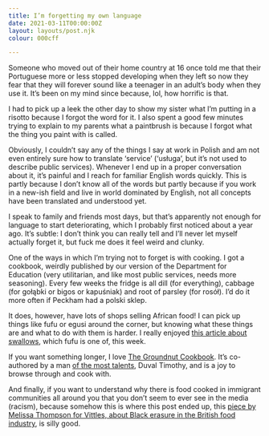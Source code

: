 ```yaml
---
title: I’m forgetting my own language
date: 2021-03-11T00:00:00Z
layout: layouts/post.njk
colour: 000cff

---
```

Someone who moved out of their home country at 16 once told me that their Portuguese more or less stopped developing when they left so now they fear that they will forever sound like a teenager in an adult’s body when they use it. It’s been on my mind since because, lol, how horrific is that.

I had to pick up a leek the other day to show my sister what I’m putting in a risotto because I forgot the word for it. I also spent a good few minutes trying to explain to my parents what a paintbrush is because I forgot what the thing you paint with is called.

Obviously, I couldn’t say any of the things I say at work in Polish and am not even entirely sure how to translate ‘service’ (‘usługa’, but it’s not used to describe public services). Whenever I end up in a proper conversation about it, it’s painful and I reach for familiar English words quickly. This is partly because I don’t know all of the words but partly because if you work in a new-ish field and live in world dominated by English, not all concepts have been translated and understood yet.

I speak to family and friends most days, but that’s apparently not enough for language to start deteriorating, which I probably first noticed about a year ago. It’s subtle: I don’t think you can really tell and I’ll never let myself actually forget it, but fuck me does it feel weird and clunky.

One of the ways in which I’m trying not to forget is with cooking. I got a cookbook, weirdly published by our version of the Department for Education (very utilitarian, and like most public services, needs more seasoning). Every few weeks the fridge is all dill (for everything), cabbage (for gołąbki or bigos or kapuśniak) and root of parsley (for rosół). I’d do it more often if Peckham had a polski sklep.

It does, however, have lots of shops selling African food! I can pick up things like fufu or egusi around the corner, but knowing what these things are and what to do with them is harder. I really enjoyed [this article about swallows](https://www.nytimes.com/2021/03/05/dining/fufu-recipe-swallows.html), which fufu is one of, this week.

If you want something longer, I love [The Groundnut Cookbook](https://thehappyfoodie.co.uk/books/the-groundnut-cookbook). It’s co-authored by a man [of the most talents](https://youtu.be/9Gj9YxDdk2A), Duval Timothy, and is a joy to browse through and cook with.

And finally, if you want to understand why there is food cooked in immigrant communities all around you that you don’t seem to ever see in the media (racism), because somehow this is where this post ended up, this [piece by Melissa Thompson for Vittles, about Black erasure in the British food industry](https://vittles.substack.com/p/vittles-612-black-erasure-in-the), is silly good.